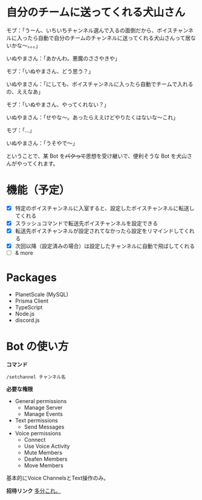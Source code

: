 # 自分のチームに送ってくれる犬山さん

モブ：「うーん、いちいちチャンネル選んで入るの面倒だから、ボイスチャンネルに入ったら自動で自分のチームのチャンネルに送ってくれる犬山さんって居ないかな〜。。。」

いぬやまさん：「あかんわ。悪魔のささやきや」

モブ：「いぬやまさん、どう思う？」

いぬやまさん：「にしても、ボイスチャンネルに入ったら自動でチームで入れるの、ええなあ」

モブ：「いぬやまさん、やってくれない？」

いぬやまさん：「せやな〜。あったらええけどやりたくはないな〜これ」

モブ：「…」

いぬやまさん：「うそやで〜」

ということで、某 Bot を~~パクって~~思想を受け継いで、便利そうな Bot を犬山さんがやってくれます。

# 機能（予定）

- [x] 特定のボイスチャンネルに入室すると、設定したボイスチャンネルに転送してくれる
- [x] スラッシュコマンドで転送先ボイスチャンネルを設定できる
- [x] 転送先ボイスチャンネルが設定されてなかったら設定をリマインドしてくれる
- [x] 次回以降（設定済みの場合）は設定したチャンネルに自動で飛ばしてくれる
- [ ] & more

# Packages
- PlanetScale (MySQL)
- Prisma Client
- TypeScript
- Node.js
- discord.js

# Bot の使い方

**コマンド**

```
/setchannel チャンネル名
```

**必要な権限**

- General permissions
  - Manage Server
  - Manage Events
- Text permissions
  - Send Messages
- Voice permissions
  - Connect
  - Use Voice Activity
  - Mute Members
  - Deafen Members
  - Move Members

基本的にVoice ChannelsとText操作のみ。

**招待リンク**
[多分これ。](https://discord.com/oauth2/authorize?client_id=クライアントはまだ非公開♡&scope=bot&permissions=8653899808&scope=bot%20applications.commands)
